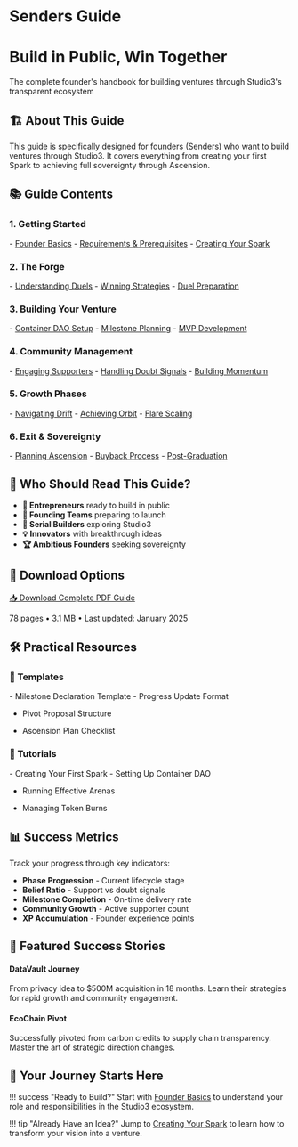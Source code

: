 # Senders Guide

<div class="hero-section">
<h1>Build in Public, Win Together</h1>
<p class="hero-subtitle">The complete founder's handbook for building ventures through Studio3's transparent ecosystem</p>
</div>

## 🏗️ About This Guide

This guide is specifically designed for founders (Senders) who want to build ventures through Studio3. It covers everything from creating your first Spark to achieving full sovereignty through Ascension.

## 📚 Guide Contents

<div class="grid">
<div class="arena-card" markdown="1">

<h3>1. Getting Started</h3>
- <a href="founder-basics.md">Founder Basics</a>
- <a href="requirements.md">Requirements & Prerequisites</a>
- <a href="creating-spark.md">Creating Your Spark</a>

</div>

<div class="arena-card" markdown="1">

<h3>2. The Forge</h3>
- <a href="forge-duels.md">Understanding Duels</a>
- <a href="winning-strategies.md">Winning Strategies</a>
- <a href="duel-preparation.md">Duel Preparation</a>

</div>

<div class="arena-card" markdown="1">

<h3>3. Building Your Venture</h3>
- <a href="container-dao.md">Container DAO Setup</a>
- <a href="milestone-planning.md">Milestone Planning</a>
- <a href="mvp-development.md">MVP Development</a>

</div>

<div class="arena-card" markdown="1">

<h3>4. Community Management</h3>
- <a href="engaging-echoes.md">Engaging Supporters</a>
- <a href="handling-doubt.md">Handling Doubt Signals</a>
- <a href="building-momentum.md">Building Momentum</a>

</div>

<div class="arena-card" markdown="1">

<h3>5. Growth Phases</h3>
- <a href="drift-navigation/">Navigating Drift</a>
- <a href="achieving-orbit/">Achieving Orbit</a>
- <a href="flare-scaling/">Flare Scaling</a>

</div>

<div class="arena-card" markdown="1">

<h3>6. Exit & Sovereignty</h3>
- <a href="ascension-planning/">Planning Ascension</a>
- <a href="buyback-process/">Buyback Process</a>
- <a href="post-graduation/">Post-Graduation</a>

</div>
</div>

## 🎯 Who Should Read This Guide?

- **🚀 Entrepreneurs** ready to build in public
- **👥 Founding Teams** preparing to launch
- **🔄 Serial Builders** exploring Studio3
- **💡 Innovators** with breakthrough ideas
- **🏆 Ambitious Founders** seeking sovereignty
## 📄 Download Options

<div class="download-section">
<a href="../pdf/studio3-senders-guide.pdf" class="md-button md-button--primary">
📥 Download Complete PDF Guide
</a>
<p>78 pages • 3.1 MB • Last updated: January 2025</p>
</div>

## 🛠️ Practical Resources

<div class="grid">
<div class="arena-card" markdown="1">

<h3>📝 Templates</h3>
- Milestone Declaration Template
- Progress Update Format

- Pivot Proposal Structure

- Ascension Plan Checklist

</div>

<div class="arena-card" markdown="1">

<h3>🎥 Tutorials</h3>
- Creating Your First Spark
- Setting Up Container DAO

- Running Effective Arenas

- Managing Token Burns

</div>
</div>

## 📊 Success Metrics

Track your progress through key indicators:

- **Phase Progression** - Current lifecycle stage
- **Belief Ratio** - Support vs doubt signals
- **Milestone Completion** - On-time delivery rate
- **Community Growth** - Active supporter count
- **XP Accumulation** - Founder experience points

## 🌟 Featured Success Stories

<div class="grid">
<div class="arena-card" markdown="1">

<h4>DataVault Journey</h4>
From privacy idea to $500M acquisition in 18 months. Learn their strategies for rapid growth and community engagement.

</div>

<div class="arena-card" markdown="1">

<h4>EcoChain Pivot</h4>
Successfully pivoted from carbon credits to supply chain transparency. Master the art of strategic direction changes.

</div>
</div>

## 🚀 Your Journey Starts Here

!!! success "Ready to Build?"
    Start with [Founder Basics](founder-basics.md) to understand your role and responsibilities in the Studio3 ecosystem.

!!! tip "Already Have an Idea?"
    Jump to [Creating Your Spark](creating-spark.md) to learn how to transform your vision into a venture.